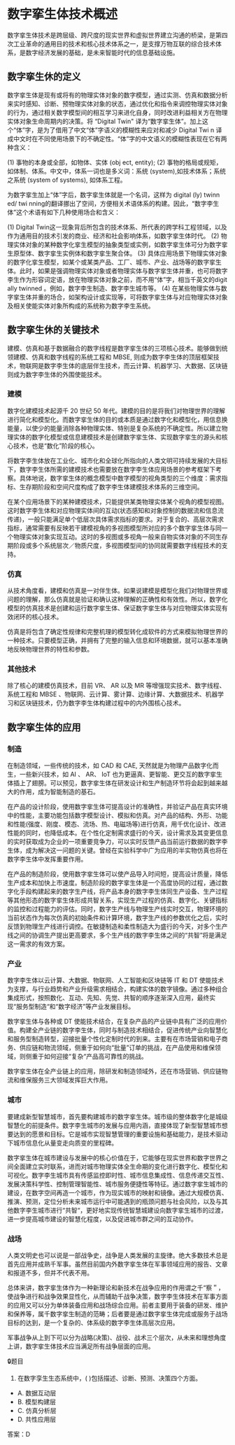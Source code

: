 # 数字挛生体技术概述

数字挛生体技术是跨层级、跨尺度的现实世界和虚拟世界建立沟通的桥梁，是第四次工业革命的通用目的技术和核心技术体系之一，是支撑万物互联的综合技术体系，是数字经济发展的基础，是未来智能时代的信息基础设施。

## 数字挛生休的定义

数字挛生体是现有或将有的物理实体对象的数字模型，通过实测、仿真和数据分析来实时感知、诊断、预物理实体对象的状态，通过优化和指令来调控物理实体对象的行为，通过相关数字模型间的相互学习来进化自身，同时改进利益相关方在物理实体对象生命周期内的决策。将 “Digital Twin" 译为“数字挛生体”。加上这个“体”字，是为了借用了中文“体”字语义的模糊性来应对和减少 Digital Twi n 译成中文时在不同使用场景下的不确定性。“体”字的中文语义的模糊性表现在它有两种含义：

(1) 事物的本身或全部，如物体、实体 (obj ect, entity); 
(2) 事物的格局或规矩，如体制、体系。中文中，体系一词也是多义词：系统 (system),如技术体系；系统之系统 (system of systems), 如体系工程。

为数字挛生加上“体”字后，数字挛生体就是一个名词，这样为 digital (ly)  twinn ed/ twi nning的翻译挪出了空间，方便相关术语体系的构建。因此，“数字李生体”这个术语有如下几种使用场合和含义：


(1)  Digital Twin这一现象背后所包含的技术体系、所代表的跨学科工程领域，以及作为通用目的技术引发的商业、经济和社会影响体系，如数字挛生体时代。
(2) 物理实体对象的某种数字化挛生模型的抽象类型或实例，如数字挛生体可分为数字挛生原型体、数字挛生实例体和数字挛生聚合体。
(3) 具体应用场景下物理实体对象的数字化挛生模型，如某个或某类产品、工厂、城市、产业、战场等的数字挛生体。此时，如果是强调物理实体对象或者物理实体与数字挛生体并重，也可将数字李生作为形容词定语，放在物理实体对象之前，而不用“体”字，相当千英文的digit ally twinned 。例如，数字李生制造、数字李生城市等。
(4) 在某些物理实体与数字挛生体并重的场合，如架构设计或实现等，可将数字挛生体与对应物理实体对象及相关使能实体对象所构成的系统称为数字李生系统。



## 数字挛生休的关键技术


建模、仿真和基于数据融合的数字线程是数字挛生体的三项核心技术。能够做到统领建模、仿真和数字线程的系统工程和 MBSE, 则成为数字李生体的顶层框架技术，物联网是数字李生体的底层伴生技术，而云计算、机器学习、大数据、区块链则成为数字李生体的外围使能技术。


### 建模

数字化建模技术起源千 20 世纪 50 年代。建模的目的是将我们对物理世界的理解进行简化和模型化。而数字挛生体的目的或本质是通过数字化和模型化，用信息换能量，以使少的能量消除各种物理实体、特别是复杂系统的不确定性。所以建立物理实体的数字化模型或信息建模技术是创建数字挛生体、实现数字挛生的源头和核心技术，也是“数化”阶段的核心。

将数字李生体放在工业化、城市化和全球化所指向的人类文明可持续发展的大目标下，数字李生体所需的建模技术也需要放在数字李生体应用场景的参考框架下考察。具体地说，数字挛生体的概念模型中数字模型的视角类型的三个维度：需求指标、生存期阶段和空间尺度构成了数字李生体建模技术体系的三维空间。

在某个应用场景下的某种建模技术，只能提供某类物理实体某个视角的模型视图。这时数字李生体和对应物理实体间的互动(状态感知和对象控制的数据流和信息流传递)，一般只能满足单个低层次具体需求指标的要求。对于复合的、高层次需求指标，通常需要有反映若干建模视角的多视图模型所对应的多个数字挛生体与同一个物理实体对象实现互动。这时的多视图或多视角一般来自物实体对象的不同生存期阶段或多个系统层次／物质尺度，多视图模型间的协同就需要数字线程技术的支持。


### 仿真

从技术角度看，建模和仿真是一对伴生体。如果说建模是模型化我们对物理世界或问题的理解，那么仿真就是验证和确认这种理解的正确性和有效性。所以，数字化模型的仿真技术是创建和运行数字挛生体、保证数字挛生体与对应物理实体实现有效闭环的核心技术。

仿真是将包含了确定性规律和完整机理的模型转化成软件的方式来模拟物理世界的一种技术。只要模型正确，并拥有了完整的输入信息和环境数据，就可以基本准确地反映物理世界的特性和参数。



### 其他技术

除了核心的建模仿真技术，目前 VR、 AR 以及 MR 等增强现实技术、数字线程、系统工程和 MBSE 、物联网、云计算、雾计算、边缘计算、大数据技术、机器学习和区块链技术，仍为数字李生体构建过程中的内外围核心技术。


## 数字挛生体的应用

### 制造 

在制造领域，一些传统的技术，如 CAD 和 CAE, 天然就是为物理产品数字化而生，一些新兴技术，如 AI 、 AR、 IoT 也为更逼真、更智能、更交互的数字挛生体插上了翅膀。可以预见，数字挛生体在研发设计和生产制造环节将会起到越来越大的作用，成为智能制造的基石。

在产品的设计阶段，使用数字挛生体可提高设计的准确性，并验证产品在真实环境中的性能，主要功能包括数字模型设计、模拟和仿真。对产品的结构、外形、功能和性能(强度、刚度、模态、流场、热、电磁场等)进行仿真，用千优化设计、改进性能的同时，也降低成本。在个性化定制需求盛行的今天，设计需求及其变更信息的实时获取成为企业的一项重要竞争力，可以实时反馈产品当前运行数据的数字李生体，成为解决这一问题的关键。曾经在实验科学中广为应用的半实物仿真也将在数字李生体中发挥重要作用。

在产品的制造阶段，使用数字挛生体可以使产品导入时间短，提高设计质量，降低生产成本和加快上市速度。制造阶段的数字挛生体是一个高度协同的过程，通过数字化手段构建起来的数字生产线，将产品本身的数字李生体同生产设备、生产过程等其他形态的数字挛生体形成共智关系，实现生产过程的仿真、数字化、关键指标的监控和过程能力的评估。同时，数字生产线与物理生产线实时交互，物理环境的当前状态作为每次仿真的初始条件和计算环境，数字生产线的参数优化之后，实时反馈到物理生产线进行调控。在敏捷制造和柔性制造大为盛行的今天，对多个生产线之间的协调生产提出更高要求，多个生产线的数字李生体之间的“共智”将是满足这一需求的有效方案。

### 产业

数字李生体以云计算、大数据、物联网、人工智能和区块链等 IT 和 DT 使能技术为支撑，与行业趋势和产业升级需求相结合，构建实体的数字镜像。通过多种组合集成形式，按照数化、互动、先知、先觉、共智的顺序逐渐深入应用，最终实现“服务型制造“和“数字经济”等产业发展目标。

数字挛生体与各种或 DT 使能技术结合，在复杂产品的产业链中具有广泛的应用价值。构建全产业链的数字李生体，同时与制造技术相结合，促进传统产业向智慧化和服务型制造转型，迎接批量个性化定制时代的到来。主要有在市场营销和电子商务、供应链和物流领域，侧重于如何向“批量”订单的挑战，在产品使用和维保领域，则侧重于如何迎接“复杂“产品高可靠性的挑战。

数字挛生体在全产业链上的应用，除研发和制造领域外，还在市场营销、供应链物流和维保服务三大领域发挥巨大作用。



### 城市

要建成新型智慧城市，首先要构建城市的数字挛生体。城市级的整体数字化是城级智慧化的前提条件。数字李生城市的发展与应用内涵，直接体现了新型智慧城市想要达到的愿景和目标。它是城市实现智慧管理的重要设施和基础能力，是技术驱动下城市信息化从量变走向质变的里程碑。

数字挛生体在城市建设与发展中的核心价值在于，它能够在现实世界和数字世界之间全面建立实时联系，进而对城市物理实体全生命期的变化进行数字化、模型化和可视化。数字李生城市具有传感监控即时性、城市信息集成性、信息传递交互性、发展决策科学性、控制管理智能性、城市服务便捷性等特征。通过数字挛生城市的建设，在数字空间再造一个城市，作为现实城市的映射和镜像。通过大规模仿真、推演、预测，定位分析未来城市运行中可能遇到的瓶颈问题与社会风险，以及与其他数字李生城市进行“共智“，更好地实现传统智慧城建设向数字挛生城市的过渡，进一步提高城市建设的智慧化程度，以及促进城市群之间的互动协作。


### 战场

人类文明史也可以说是一部战争史，战争是人类发展的主旋律。绝大多数技术总是首先应用并成熟千军事。虽然目前国内外数字挛生体在军事领域应用的报告、文章和报道不多，但并不代表不用。


总体来讲，数字挛生体作为一种新理论和新技术在战争应用的作用谓之千“察＂，使战争进行和战争效果显性化，从而辅助千战争决策，数字李生体技术在军事方面的应用又可以分为单体装备应用和战场综合应用。前者主要用于装备的研发、维护和保养等，属千数字挛生制造的范畴；后者要是通过数字挛生体完成或服务于战场目标的达到，是一个复杂的、体系级的数字李生体高层次应用。

军事战争从上到下可以分为战略(决策)、战役、战术三个层次，从未来和理想角度上讲，数字挛生体技术应当满足所有战争层面的应用。



🔒题目
1. 在数字孪生生态系统中，( )包括描述、诊断、预测、决策四个方面。

- A. 数据互动层
- B. 模型构建层
- C. 仿真分析层
- D. 共性应用层

答案：D 












